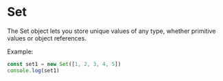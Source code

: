 # Set

The Set object lets you store unique values of any type, whether primitive
values or object references.

Example:

```js
const set1 = new Set([1, 2, 3, 4, 5])
console.log(set1)

```
